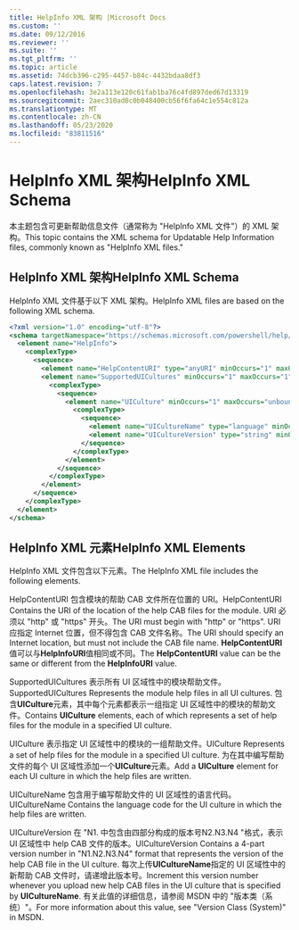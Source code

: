 ```yaml
---
title: HelpInfo XML 架构 |Microsoft Docs
ms.custom: ''
ms.date: 09/12/2016
ms.reviewer: ''
ms.suite: ''
ms.tgt_pltfrm: ''
ms.topic: article
ms.assetid: 74dcb396-c295-4457-b84c-4432bdaa8df3
caps.latest.revision: 7
ms.openlocfilehash: 3e2a113e120c61fab1ba76c4fd897ded67d13319
ms.sourcegitcommit: 2aec310ad0c0b048400cb56f6fa64c1e554c812a
ms.translationtype: MT
ms.contentlocale: zh-CN
ms.lasthandoff: 05/23/2020
ms.locfileid: "83811516"
---
```

# <a name="helpinfo-xml-schema"></a><span data-ttu-id="28469-102">HelpInfo XML 架构</span><span class="sxs-lookup"><span data-stu-id="28469-102">HelpInfo XML Schema</span></span>

<span data-ttu-id="28469-103">本主题包含可更新帮助信息文件（通常称为 "HelpInfo XML 文件"）的 XML 架构。</span><span class="sxs-lookup"><span data-stu-id="28469-103">This topic contains the XML schema for Updatable Help Information files, commonly known as "HelpInfo XML files."</span></span>

## <a name="helpinfo-xml-schema"></a><span data-ttu-id="28469-104">HelpInfo XML 架构</span><span class="sxs-lookup"><span data-stu-id="28469-104">HelpInfo XML Schema</span></span>

<span data-ttu-id="28469-105">HelpInfo XML 文件基于以下 XML 架构。</span><span class="sxs-lookup"><span data-stu-id="28469-105">HelpInfo XML files are based on the following XML schema.</span></span>

```xml
<?xml version="1.0" encoding="utf-8"?>
<schema targetNamespace="https://schemas.microsoft.com/powershell/help/2010/05" xmlns="http://www.w3.org/2001/XMLSchema">
  <element name="HelpInfo">
    <complexType>
      <sequence>
        <element name="HelpContentURI" type="anyURI" minOccurs="1" maxOccurs="1" />
        <element name="SupportedUICultures" minOccurs="1" maxOccurs="1">
          <complexType>
            <sequence>
              <element name="UICulture" minOccurs="1" maxOccurs="unbounded">
                <complexType>
                  <sequence>
                    <element name="UICultureName" type="language" minOccurs="1" maxOccurs="1" />
                    <element name="UICultureVersion" type="string" minOccurs="1" maxOccurs="1" />
                  </sequence>
                </complexType>
              </element>
            </sequence>
          </complexType>
        </element>
      </sequence>
    </complexType>
  </element>
</schema>
```

## <a name="helpinfo-xml-elements"></a><span data-ttu-id="28469-106">HelpInfo XML 元素</span><span class="sxs-lookup"><span data-stu-id="28469-106">HelpInfo XML Elements</span></span>

<span data-ttu-id="28469-107">HelpInfo XML 文件包含以下元素。</span><span class="sxs-lookup"><span data-stu-id="28469-107">The HelpInfo XML file includes the following elements.</span></span>

<span data-ttu-id="28469-108">HelpContentURI 包含模块的帮助 CAB 文件所在位置的 URI。</span><span class="sxs-lookup"><span data-stu-id="28469-108">HelpContentURI Contains the URI of the location of the help CAB files for the module.</span></span> <span data-ttu-id="28469-109">URI 必须以 "http" 或 "https" 开头。</span><span class="sxs-lookup"><span data-stu-id="28469-109">The URI must begin with "http" or "https".</span></span> <span data-ttu-id="28469-110">URI 应指定 Internet 位置，但不得包含 CAB 文件名称。</span><span class="sxs-lookup"><span data-stu-id="28469-110">The URI should specify an Internet location, but must not include the CAB file name.</span></span> <span data-ttu-id="28469-111">**HelpContentURI**值可以与**HelpInfoURI**值相同或不同。</span><span class="sxs-lookup"><span data-stu-id="28469-111">The **HelpContentURI** value can be the  same or different from the **HelpInfoURI** value.</span></span>

<span data-ttu-id="28469-112">SupportedUICultures 表示所有 UI 区域性中的模块帮助文件。</span><span class="sxs-lookup"><span data-stu-id="28469-112">SupportedUICultures Represents the module help files in all UI cultures.</span></span> <span data-ttu-id="28469-113">包含**UICulture**元素，其中每个元素都表示一组指定 UI 区域性中的模块的帮助文件。</span><span class="sxs-lookup"><span data-stu-id="28469-113">Contains **UICulture** elements, each of which represents a set of help files for the module in a specified UI culture.</span></span>

<span data-ttu-id="28469-114">UICulture 表示指定 UI 区域性中的模块的一组帮助文件。</span><span class="sxs-lookup"><span data-stu-id="28469-114">UICulture Represents a set of help files for the module in a specified UI culture.</span></span> <span data-ttu-id="28469-115">为在其中编写帮助文件的每个 UI 区域性添加一个**UICulture**元素。</span><span class="sxs-lookup"><span data-stu-id="28469-115">Add a **UICulture** element for each UI culture in which the help files are written.</span></span>

<span data-ttu-id="28469-116">UICultureName 包含用于编写帮助文件的 UI 区域性的语言代码。</span><span class="sxs-lookup"><span data-stu-id="28469-116">UICultureName Contains the language code for the UI culture in which the help files are written.</span></span>

<span data-ttu-id="28469-117">UICultureVersion 在 "N1. 中包含由四部分构成的版本号N2.N3.N4 "格式，表示 UI 区域性中 help CAB 文件的版本。</span><span class="sxs-lookup"><span data-stu-id="28469-117">UICultureVersion Contains a 4-part version number in "N1.N2.N3.N4" format that represents the version of the help CAB file in the UI culture.</span></span> <span data-ttu-id="28469-118">每次上传**UICultureName**指定的 UI 区域性中的新帮助 CAB 文件时，请递增此版本号。</span><span class="sxs-lookup"><span data-stu-id="28469-118">Increment this version number whenever you upload new help CAB files in the UI culture that is specified by **UICultureName**.</span></span> <span data-ttu-id="28469-119">有关此值的详细信息，请参阅 MSDN 中的 "版本类（系统）"。</span><span class="sxs-lookup"><span data-stu-id="28469-119">For more information about this value, see "Version Class (System)" in MSDN.</span></span>
